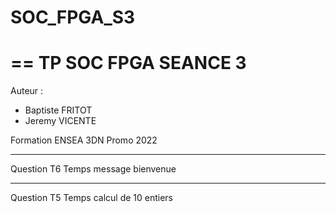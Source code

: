 # SOC_FPGA_S3
==
       TP SOC FPGA SEANCE 3
==
Auteur : 
   - Baptiste FRITOT
   - Jeremy VICENTE

Formation ENSEA 3DN
Promo 2022

----------------
Question T6
Temps message bienvenue

----------------
Question T5 
Temps calcul de 10 entiers
